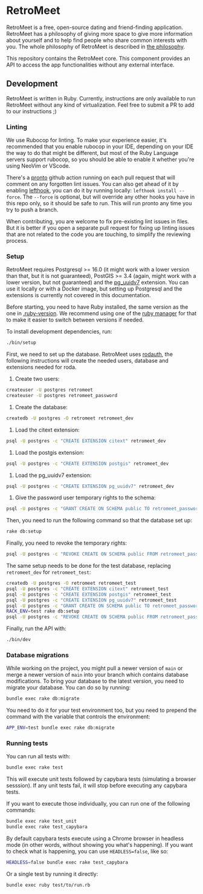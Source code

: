 # RetroMeet

RetroMeet is a free, open-source dating and friend-finding application. RetroMeet has a philosophy of giving more space to give more information about yourself and to help find people who share common interests with you. The whole philosophy of RetroMeet is described in [the philosophy](https://join.retromeet.social/philosophy).

This repository contains the RetroMeet core. This component provides an API to access the app functionalities without any external interface.

## Development

RetroMeet is written in Ruby. Currently, instructions are only available to run RetroMeet without any kind of virtualization. Feel free to submit a PR to add to our instructions ;)

### Linting

We use Rubocop for linting. To make your experience easier, it's recommended that you enable rubocop in your IDE, depending on your IDE the way to do that might be different, but most of the Ruby Language servers support rubocop, so you should be able to enable it whether you're using NeoVim or VScode.

There's a [pronto](https://github.com/prontolabs/pronto) github action running on each pull request that will comment on any forgotten lint issues. You can also get ahead of it by enabling [lefthook](https://github.com/evilmartians/lefthook), you can do it by running locally: `lefthook install --force`. The `--force` is optional, but will override any other hooks you have in this repo only, so it should be safe to run. This will run pronto any time you try to push a branch.

When contributing, you are welcome to fix pre-existing lint issues in files. But it is better if you open a separate pull request for fixing up linting issues that are not related to the code you are touching, to simplify the reviewing process.

### Setup

RetroMeet requires Postgresql >= 16.0 (it might work with a lower version than that, but it is not guaranteed), PostGIS >= 3.4 (again, might work with a lower version, but not guaranteed) and the [pg_uuidv7](https://github.com/fboulnois/pg_uuidv7) extension. You can use it locally or with a Docker image, but setting up Postgresql and the extensions is currently not covered in this documentation.

Before starting, you need to have Ruby installed, the same version as the one in [.ruby-version](./.ruby-version). We recommend using one of the [ruby manager](https://www.ruby-lang.org/en/documentation/installation/#managers) for that to make it easier to switch between versions if needed.

To install development dependencies, run:

```sh
./bin/setup
```

First, we need to set up the database. RetroMeet uses [rodauth](https://github.com/jeremyevans/rodauth), the following instructions will create the needed users, database and extensions needed for roda.
1. Create two users:
```sh
createuser -U postgres retromeet
createuser -U postgres retromeet_password
```
1. Create the database:
```sh
createdb -U postgres -O retromeet retromeet_dev
```
1. Load the citext extension:
```sh
psql -U postgres -c "CREATE EXTENSION citext" retromeet_dev
```
1. Load the postgis extension:
```sh
psql -U postgres -c "CREATE EXTENSION postgis" retromeet_dev
```
1. Load the pg_uuidv7 extension:
```sh
psql -U postgres -c "CREATE EXTENSION pg_uuidv7" retromeet_dev
```
1. Give the password user temporary rights to the schema:
```sh
psql -U postgres -c "GRANT CREATE ON SCHEMA public TO retromeet_password" retromeet_dev
```

Then, you need to run the following command so that the database set up:
```sh
rake db:setup
```

Finally, you need to revoke the temporary rights:
```sh
psql -U postgres -c "REVOKE CREATE ON SCHEMA public FROM retromeet_password" retromeet_dev
```

The same setup needs to be done for the test database, replacing `retromeet_dev` for `retromeet_test`:
```sh
createdb -U postgres -O retromeet retromeet_test
psql -U postgres -c "CREATE EXTENSION citext" retromeet_test
psql -U postgres -c "CREATE EXTENSION postgis" retromeet_test
psql -U postgres -c "CREATE EXTENSION pg_uuidv7" retromeet_test
psql -U postgres -c "GRANT CREATE ON SCHEMA public TO retromeet_password" retromeet_test
RACK_ENV=test rake db:setup
psql -U postgres -c "REVOKE CREATE ON SCHEMA public FROM retromeet_password" retromeet_test
```

Finally, run the API with:

```sh
./bin/dev
```

### Database migrations

While working on the project, you might pull a newer version of `main` or merge a newer version of `main` into your branch which contains database modifications. To bring your database to the latest version, you need to migrate your database. You can do so by running:

```sh
bundle exec rake db:migrate
```

You need to do it for your test environment too, but you need to prepend the command with the variable that controls the environment:
```sh
APP_ENV=test bundle exec rake db:migrate
```

### Running tests

You can run all tests with:
```sh
bundle exec rake test
```

This will execute unit tests followed by capybara tests (simulating a browser sesssion). If any unit tests fail, it will stop before executing any capybara tests.

If you want to execute those individually, you can run one of the following commands:

```sh
bundle exec rake test_unit
bundle exec rake test_capybara
```

By default capybara tests execute using a Chrome browser in headless mode (in other words, without showing you what's happening). If you want to check what is happening, you can use `HEADLESS=false`, like so:
```sh
HEADLESS=false bundle exec rake test_capybara
```

Or a single test by running it directly:
```sh
bundle exec ruby test/to/run.rb
```
